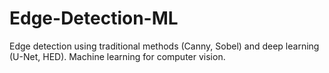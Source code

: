 # Edge-Detection-ML
Edge detection using traditional methods (Canny, Sobel) and deep learning (U-Net, HED). Machine learning for computer vision.
